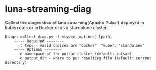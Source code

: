 # luna-streaming-diag

Collect the diagnostics of luna streaming(Apache Pulsar) deployed in kubernetes or in Docker or as a standalone cluster.

```
Usage: collect_diag.py -t <type> [options] [path]
    ----- Required --------
      -t type - valid choices are "docker", "kube", "standalone"
    ----- Options --------
      -n namespace of the pulsar cluster (default: pulsar)
      -o output_dir - where to put resulting file (default: current directory)
```
